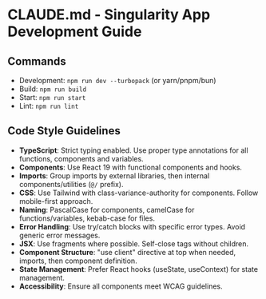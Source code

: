 # CLAUDE.md - Singularity App Development Guide

## Commands
- Development: `npm run dev --turbopack` (or yarn/pnpm/bun)
- Build: `npm run build`
- Start: `npm run start`
- Lint: `npm run lint`

## Code Style Guidelines
- **TypeScript**: Strict typing enabled. Use proper type annotations for all functions, components and variables.
- **Components**: Use React 19 with functional components and hooks.
- **Imports**: Group imports by external libraries, then internal components/utilities (`@/` prefix).
- **CSS**: Use Tailwind with class-variance-authority for components. Follow mobile-first approach.
- **Naming**: PascalCase for components, camelCase for functions/variables, kebab-case for files.
- **Error Handling**: Use try/catch blocks with specific error types. Avoid generic error messages.
- **JSX**: Use fragments where possible. Self-close tags without children.
- **Component Structure**: "use client" directive at top when needed, imports, then component definition.
- **State Management**: Prefer React hooks (useState, useContext) for state management.
- **Accessibility**: Ensure all components meet WCAG guidelines.